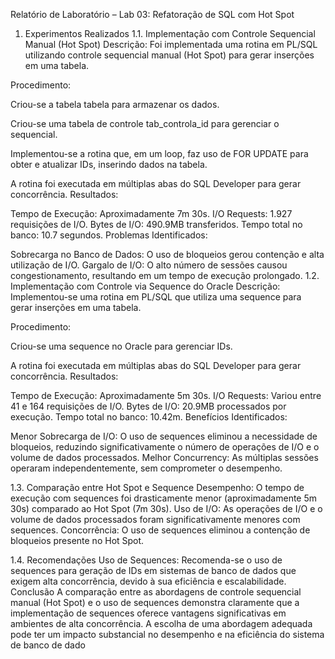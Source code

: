 Relatório de Laboratório – Lab 03: Refatoração de SQL com Hot Spot
1. Experimentos Realizados
1.1. Implementação com Controle Sequencial Manual (Hot Spot)
Descrição: Foi implementada uma rotina em PL/SQL utilizando controle sequencial manual (Hot Spot) para gerar inserções em uma tabela.

Procedimento:

Criou-se a tabela tabela para armazenar os dados.

Criou-se uma tabela de controle tab_controla_id para gerenciar o sequencial.

Implementou-se a rotina que, em um loop, faz uso de FOR UPDATE para obter e atualizar IDs, inserindo dados na tabela.

A rotina foi executada em múltiplas abas do SQL Developer para gerar concorrência.
Resultados:

Tempo de Execução: Aproximadamente 7m 30s.
I/O Requests: 1.927 requisições de I/O.
Bytes de I/O: 490.9MB transferidos.
Tempo total no banco: 10.7 segundos.
Problemas Identificados:

Sobrecarga no Banco de Dados: O uso de bloqueios gerou contenção e alta utilização de I/O.
Gargalo de I/O: O alto número de sessões causou congestionamento, resultando em um tempo de execução prolongado.
1.2. Implementação com Controle via Sequence do Oracle
Descrição: Implementou-se uma rotina em PL/SQL que utiliza uma sequence para gerar inserções em uma tabela.

Procedimento:

Criou-se uma sequence no Oracle para gerenciar IDs.

A rotina foi executada em múltiplas abas do SQL Developer para gerar concorrência.
Resultados:

Tempo de Execução: Aproximadamente 5m 30s.
I/O Requests: Variou entre 41 e 164 requisições de I/O.
Bytes de I/O: 20.9MB processados por execução.
Tempo total no banco: 10.42m.
Benefícios Identificados:

Menor Sobrecarga de I/O: O uso de sequences eliminou a necessidade de bloqueios, reduzindo significativamente o número de operações de I/O e o volume de dados processados.
Melhor Concurrency: As múltiplas sessões operaram independentemente, sem comprometer o desempenho.

1.3. Comparação entre Hot Spot e Sequence
Desempenho: O tempo de execução com sequences foi drasticamente menor (aproximadamente 5m 30s) comparado ao Hot Spot (7m 30s).
Uso de I/O: As operações de I/O e o volume de dados processados foram significativamente menores com sequences.
Concorrência: O uso de sequences eliminou a contenção de bloqueios presente no Hot Spot.

1.4. Recomendações
Uso de Sequences: Recomenda-se o uso de sequences para geração de IDs em sistemas de banco de dados que exigem alta concorrência, devido à sua eficiência e escalabilidade.
Conclusão
A comparação entre as abordagens de controle sequencial manual (Hot Spot) e o uso de sequences demonstra claramente que a implementação de sequences oferece vantagens significativas em ambientes de alta concorrência. A escolha de uma abordagem adequada pode ter um impacto substancial no desempenho e na eficiência do sistema de banco de dado